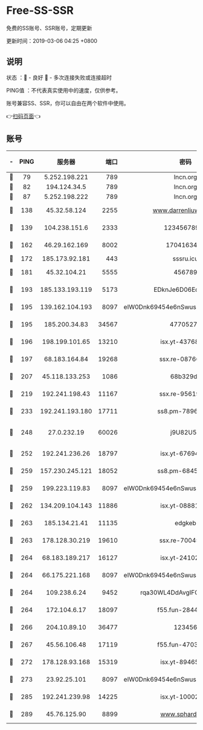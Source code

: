 # Free-SS-SSR

免费的SS账号、SSR账号，定期更新

更新时间：2019-03-06 04:25 +0800

## 说明

状态     ：🙂 - 良好 🙁 - 多次连接失败或连接超时

PING值   ：不代表真实使用中的速度，仅供参考。

账号兼容SS、SSR，你可以自由在两个软件中使用。

👉[扫码页面](https://liesauer.github.io/free-ss-ssr.github.io/)👈

## 账号

|-|PING|服务器|端口|密码|加密方式|区域|
|:----:|:----:|:-----:|-----:|:----:|:----:|:----:|
|🙂|79|5.252.198.221|789|lncn.org|rc4|JP|
|🙂|82|194.124.34.5|789|lncn.org|rc4|JP|
|🙂|87|5.252.198.222|789|lncn.org|rc4|JP|
|🙂|138|45.32.58.124|2255|www.darrenliuwei.com|aes-256-cfb|JP|
|🙂|139|104.238.151.6|2333|12345678900|aes-256-cfb|JP|
|🙂|162|46.29.162.169|8002|1704163453|aes-256-cfb|RU|
|🙂|172|185.173.92.181|443|sssru.icu|rc4-md5|RU|
|🙂|181|45.32.104.21|5555|456789|aes-256-cfb|SG|
|🙂|193|185.133.193.119|5173|EDknJe6D06EoWDaw|aes-256-cfb|US|
|🙂|195|139.162.104.193|8097|eIW0Dnk69454e6nSwuspv9DmS201tQ0D|aes-256-cfb|JP|
|🙂|195|185.200.34.83|34567|47705279|aes-256-cfb|US|
|🙂|196|198.199.101.65|13210|isx.yt-43768936|aes-256-cfb|US|
|🙂|197|68.183.164.84|19268|ssx.re-08766670|aes-256-cfb|US|
|🙂|207|45.118.133.253|1086|68b329da|aes-256-cfb|SG|
|🙂|219|192.241.198.43|11167|ssx.re-95619566|aes-256-cfb|US|
|🙂|233|192.241.193.180|17711|ss8.pm-78965598|aes-256-cfb|US|
|🙂|248|27.0.232.19|60026|j9U82U53|xchacha20-ietf-poly1305|HK|
|🙂|252|192.241.236.26|18797|isx.yt-67694274|aes-256-cfb|US|
|🙂|259|157.230.245.121|18052|ss8.pm-68457462|aes-256-cfb|SG|
|🙂|259|199.223.119.83|8097|eIW0Dnk69454e6nSwuspv9DmS201tQ0D|aes-256-cfb|US|
|🙂|262|134.209.104.143|11886|isx.yt-08881056|aes-256-cfb|SG|
|🙂|263|185.134.21.41|11135|edgkeb|aes-256-cfb|GB|
|🙂|263|178.128.30.219|19610|ssx.re-70045890|aes-256-cfb|SG|
|🙂|264|68.183.189.217|16127|isx.yt-24102866|aes-256-cfb|SG|
|🙂|264|66.175.221.168|8097|eIW0Dnk69454e6nSwuspv9DmS201tQ0D|aes-256-cfb|US|
|🙂|264|109.238.6.24|9452|rqa30WL4DdAvgIFG6Fs3znzTa|aes-256-cfb|FR|
|🙂|264|172.104.6.17|18097|f55.fun-28441819|aes-256-cfb|US|
|🙂|266|204.10.89.10|36477|123456|aes-256-cfb|US|
|🙂|267|45.56.106.48|17119|f55.fun-47038034|aes-256-cfb|US|
|🙂|272|178.128.93.168|15319|isx.yt-89465296|aes-256-cfb|SG|
|🙂|273|23.92.25.101|8097|eIW0Dnk69454e6nSwuspv9DmS201tQ0D|aes-256-cfb|US|
|🙂|285|192.241.239.98|14225|isx.yt-10002331|aes-256-cfb|US|
|🙂|289|45.76.125.90|8899|www.sphard.com|aes-256-cfb|JP|
